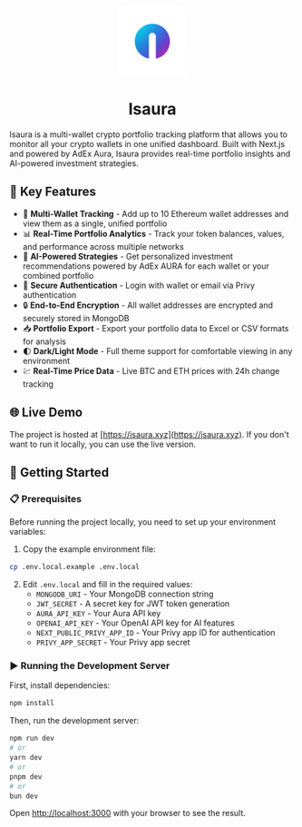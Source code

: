 <div align="center">
  <img src="public/logo.png" alt="Isaura Logo" width="120"/>
  <h1>Isaura</h1>
</div>

Isaura is a multi-wallet crypto portfolio tracking platform that allows you to monitor all your crypto wallets in one unified dashboard. Built with Next.js and powered by AdEx Aura, Isaura provides real-time portfolio insights and AI-powered investment strategies.

## 🎯 Key Features

-   💼 **Multi-Wallet Tracking** - Add up to 10 Ethereum wallet addresses and view them as a single, unified portfolio
-   📊 **Real-Time Portfolio Analytics** - Track your token balances, values, and performance across multiple networks
-   🤖 **AI-Powered Strategies** - Get personalized investment recommendations powered by AdEx AURA for each wallet or your combined portfolio
-   🔐 **Secure Authentication** - Login with wallet or email via Privy authentication
-   🔒 **End-to-End Encryption** - All wallet addresses are encrypted and securely stored in MongoDB
-   📥 **Portfolio Export** - Export your portfolio data to Excel or CSV formats for analysis
-   🌓 **Dark/Light Mode** - Full theme support for comfortable viewing in any environment
-   💹 **Real-Time Price Data** - Live BTC and ETH prices with 24h change tracking

## 🌐 Live Demo

The project is hosted at [https://isaura.xyz](https://isaura.xyz). If you don't want to run it locally, you can use the live version.

## 🚀 Getting Started

### 📋 Prerequisites

Before running the project locally, you need to set up your environment variables:

1. Copy the example environment file:

```bash
cp .env.local.example .env.local
```

2. Edit `.env.local` and fill in the required values:
    - `MONGODB_URI` - Your MongoDB connection string
    - `JWT_SECRET` - A secret key for JWT token generation
    - `AURA_API_KEY` - Your Aura API key
    - `OPENAI_API_KEY` - Your OpenAI API key for AI features
    - `NEXT_PUBLIC_PRIVY_APP_ID` - Your Privy app ID for authentication
    - `PRIVY_APP_SECRET` - Your Privy app secret

### ▶️ Running the Development Server

First, install dependencies:

```bash
npm install
```

Then, run the development server:

```bash
npm run dev
# or
yarn dev
# or
pnpm dev
# or
bun dev
```

Open [http://localhost:3000](http://localhost:3000) with your browser to see the result.
